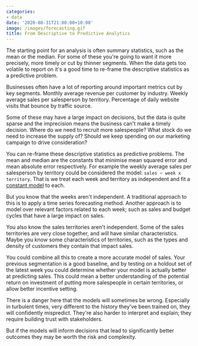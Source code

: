 ```yaml
---
categories:
- data
date: '2020-08-31T21:00:00+10:00'
image: /images/forecasting.gif
title: From Descriptive to Predictive Analytics
---
```


The starting point for an analysis is often summary statistics, such as the mean or the median.
For some of these you're going to want it more precisely, more timely or cut by thinner segments.
When the data gets too volatile to report on it's a good time to re-frame the descriptive statistics as a predictive problem.

Businesses often have a lot of reporting around important metrics cut by key segments.
Monthly average revenue per customer by industry.
Weekly average sales per salesperson by territory.
Percentage of daily website visits that bounce by traffic source.

Some of these may have a large impact on decisions, but the data is quite sparse and the imprecision means the business can't make a timely decision.
Where do we need to recruit more salespeople?
What stock do we need to increase the supply of?
Should we keep spending on our marketing campaign to drive consideration?

You can re-frame these descriptive statistics as predictive problems.
The mean and median are the constants that minimise mean squared error and mean absolute error respectively.
For example the weekly average sales per salesperson by territory could be considered the model: `sales ~ week x territory`.
That is we treat each week and territory as independent and fit a [constant model](/constant-models) to each.

But you know that the weeks aren't independent.
A traditional approach to this is to apply a time series forecasting method.
Another approach is to model over relevant factors related to each week; such as sales and budget cycles that have a large impact on sales.

You also know the sales territories aren't independent.
Some of the sales territories are very close together, and will have similar characteristics.
Maybe you know some characteristics of territories, such as the types and density of customers they contain that impact sales.

You could combine all this to create a more accurate model of sales.
Your previous segmentation is a good baseline, and by testing on a holdout set of the latest week you could determine whether your model is actually better at predicting sales.
This could mean a better understanding of the potential return on investment of putting more salespeople in certain territories, or allow better incentive setting.

There is a danger here that the models will sometimes be wrong.
Especially in turbulent times, very different to the history they've been trained on, they will confidently mispredict.
They're also harder to interpret and explain; they require building trust with stakeholders.

But if the models will inform decisions that lead to significantly better outcomes they may be worth the risk and complexity.